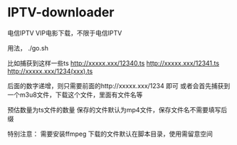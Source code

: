 # IPTV-downloader

电信IPTV VIP电影下载，不限于电信IPTV

用法，
./go.sh

比如捕获到这样一些ts
http://xxxxx.xxx/12340.ts
http://xxxxx.xxx/12341.ts
http://xxxxx.xxx/1234(xxx).ts

后面的数字递增，则只需要前面的http://xxxxx.xxx/1234 即可
或者会首先捕获到一个m3u8文件，下载这个文件，里面有文件名等

预估数量为ts文件的数量
保存的文件默认为mp4文件，保存文件名不需要填写后缀

特别注意：
  需要安装ffmpeg 
  下载的文件默认在脚本目录，使用需留意空间

